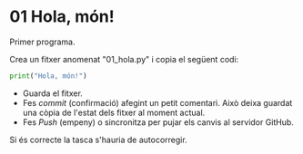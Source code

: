 # 01 Hola, món!

Primer programa.

Crea un fitxer anomenat "01_hola.py" i copia el següent codi:

```py
print("Hola, món!")
```

- Guarda el fitxer.
- Fes *commit* (confirmació) afegint un petit comentari. Això deixa guardat una còpia de l'estat dels fitxer al moment actual.
- Fes *Push* (empeny) o sincronitza per pujar els canvis al servidor GitHub.

Si és correcte la tasca s'hauria de autocorregir.
